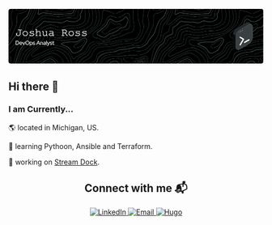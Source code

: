 ![Header](.resources/github-header-image.png)

## Hi there 👋

### I am Currently...

🌎 located in Michigan, US.

🧠 learning Pythoon, Ansible and Terraform. 

🚀 working on  [Stream Dock](https://github.com/coloredbytes/stream-dock).

<h2 align="center">Connect with me 📬</h2>

<div align="center">
    <a href="https://www.linkedin.com/in/joshuamalcom/">
        <img src="https://img.shields.io/badge/LinkedIn-0077B5?style=for-the-badge&logo=linkedin&logoColor=white" alt="LinkedIn">
    </a>
    <a href="mailto:contact@rossjm.dev">
        <img src="https://img.shields.io/badge/protonmail-8B89CC?&style=for-the-badge&logo=protonmail&logoColor=white" alt="Email">
    </a>
    <a href="https://rossjm.dev">
        <img src="https://img.shields.io/badge/Hugo-black.svg?style=for-the-badge&logo=Hugo" alt="Hugo">
    </a>
</div>


